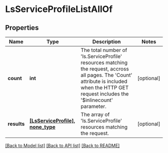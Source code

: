 # LsServiceProfileListAllOf

## Properties
Name | Type | Description | Notes
------------ | ------------- | ------------- | -------------
**count** | **int** | The total number of &#39;ls.ServiceProfile&#39; resources matching the request, accross all pages. The &#39;Count&#39; attribute is included when the HTTP GET request includes the &#39;$inlinecount&#39; parameter. | [optional] 
**results** | [**[LsServiceProfile], none_type**](LsServiceProfile.md) | The array of &#39;ls.ServiceProfile&#39; resources matching the request. | [optional] 

[[Back to Model list]](../README.md#documentation-for-models) [[Back to API list]](../README.md#documentation-for-api-endpoints) [[Back to README]](../README.md)


